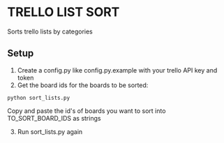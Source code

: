 # TRELLO LIST SORT

Sorts trello lists by categories

## Setup
1. Create a config.py like config.py.example with your trello API key and token
2. Get the board ids for the boards to be sorted:
```
python sort_lists.py
```
Copy and paste the id's of boards you want to sort into TO_SORT_BOARD_IDS as strings

3. Run sort_lists.py again